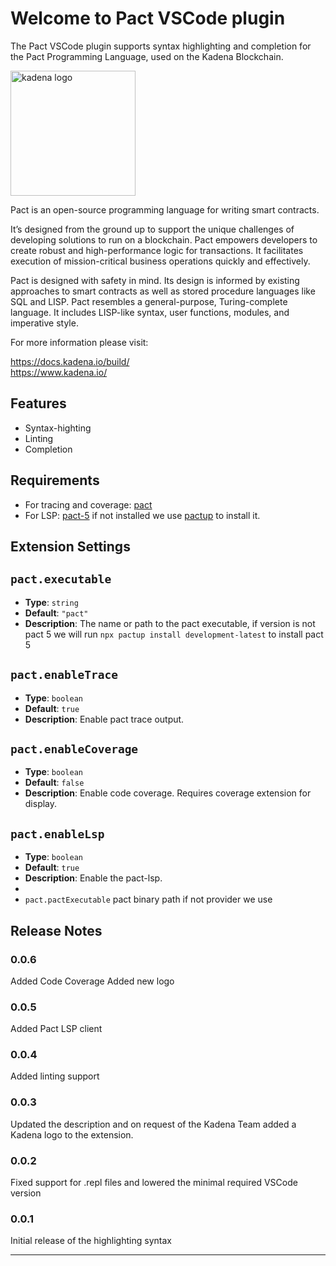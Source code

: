 # Welcome to Pact VSCode plugin

The Pact VSCode plugin supports syntax highlighting and completion for the Pact Programming Language, used on the Kadena Blockchain.

<picture>
  <source srcset="./images/kadena-logo-white.png" media="(prefers-color-scheme: dark)"/>
  <img src="./images/kadena-logo-black.png" width="200" alt="kadena logo" />
</picture>
  
  
Pact is an open-source programming language for writing smart contracts.  
  
It’s designed from the ground up to support the unique challenges of developing solutions to run on a blockchain. Pact empowers developers to create robust and high-performance logic for transactions. It facilitates execution of mission-critical business operations quickly and effectively.  
  
Pact is designed with safety in mind. Its design is informed by existing approaches to smart contracts as well as stored procedure languages like SQL and LISP. Pact resembles a general-purpose, Turing-complete language. It includes LISP-like syntax, user functions, modules, and imperative style.  
  
For more information please visit:

<https://docs.kadena.io/build/>  
<https://www.kadena.io/>

## Features

- Syntax-highting
- Linting
- Completion

## Requirements

- For tracing and coverage: [pact](https://github.com/kadena-io/pact)
- For LSP: [pact-5](https://github.com/kadena-io/pact-5) if not installed we use [pactup](https://github.com/kadena-community/pactup) to install it.

## Extension Settings

## `pact.executable`

- **Type**: `string`
- **Default**: `"pact"`
- **Description**: The name or path to the pact executable, if version is not pact 5 we will run `npx pactup install development-latest` to install pact 5

## `pact.enableTrace`

- **Type**: `boolean`
- **Default**: `true`
- **Description**: Enable pact trace output.

## `pact.enableCoverage`

- **Type**: `boolean`
- **Default**: `false`
- **Description**: Enable code coverage. Requires coverage extension for display.

## `pact.enableLsp`

- **Type**: `boolean`
- **Default**: `true`
- **Description**: Enable the pact-lsp.
-
- `pact.pactExecutable` pact binary path if not provider we use

## Release Notes

### 0.0.6

Added Code Coverage
Added new logo

### 0.0.5

Added Pact LSP client

### 0.0.4

Added linting support

### 0.0.3

Updated the description and on request of the Kadena Team added a Kadena logo to the extension.

### 0.0.2

Fixed support for .repl files and lowered the minimal required VSCode version

### 0.0.1

Initial release of the highlighting syntax

---
